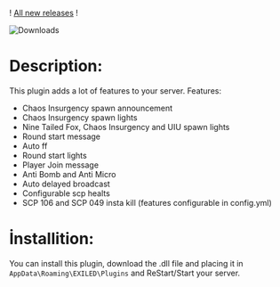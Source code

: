 ! [All new releases](https://github.com/Treaxy/AnomalyHub/releases) !


<img src="https://img.shields.io/github/downloads/Treaxy/AnomalyHub/total?style=for-the-badge&logo=github" alt="Downloads">

# Description:

This plugin adds a lot of features to your server. 
Features:

- Chaos Insurgency spawn announcement
- Chaos Insurgency spawn lights
- Nine Tailed Fox, Chaos Insurgency and UIU spawn lights
- Round start message
- Auto ff
- Round start lights
- Player Join message
- Anti Bomb and Anti Micro
- Auto delayed broadcast
- Configurable scp healts
- SCP 106 and SCP 049 insta kill
(features configurable in config.yml)


# İnstallition:

You can install this plugin, download the .dll file and placing it in ``AppData\Roaming\EXILED\Plugins`` and ReStart/Start your server.
